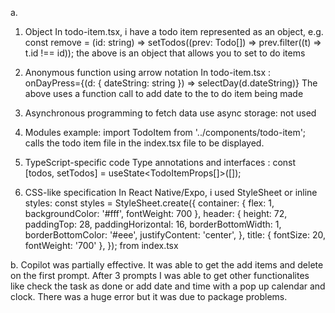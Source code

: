 a.

 1. Object
In todo-item.tsx, i have a todo item represented as an object, e.g.
const remove = (id: string) => setTodos((prev: Todo[]) => prev.filter((t) => t.id !== id));
the above is an object that allows you to set to do items

 2. Anonymous function using arrow notation
In todo-item.tsx : onDayPress={(d: { dateString: string }) => selectDay(d.dateString)}
The above uses a function call to add date to the to do item being made

 3. Asynchronous programming
to fetch data use async storage: not used

 4. Modules
example: import TodoItem from '../components/todo-item';
calls the todo item file in the index.tsx file to be displayed.

 5. TypeScript-specific code
Type annotations and interfaces : const [todos, setTodos] = useState<TodoItemProps[]>([]);

 6. CSS-like specification
In React Native/Expo, i used StyleSheet or inline styles:
const styles = StyleSheet.create({
  container: { flex: 1, backgroundColor: '#fff', fontWeight: 700 },
  header: {
    height: 72,
    paddingTop: 28,
    paddingHorizontal: 16,
    borderBottomWidth: 1,
    borderBottomColor: '#eee',
    justifyContent: 'center',
  },
  title: { fontSize: 20, fontWeight: '700' },
});
 from index.tsx

b. Copilot was partially effective. It was able to get the add items and delete on the first prompt. After 3 prompts I was able to get other functionalites like check the task as done or add date and time with a pop up calendar and clock. There was a huge error but it was due to package problems.

